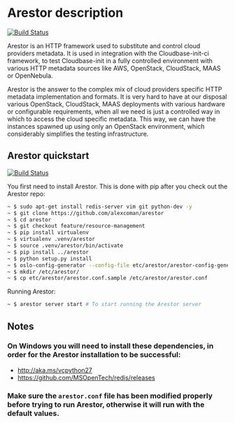 
# Arestor description

[![Build Status](https://travis-ci.org/alexcoman/arestor.svg?branch=master)](https://travis-ci.org/alexcoman/arestor)

Arestor is an HTTP framework used to substitute and control cloud providers metadata.
It is used in integration with the Cloudbase-init-ci framework, to test Cloudbase-init in a fully controlled environment with various HTTP metadata sources like AWS, OpenStack, CloudStack, MAAS or OpenNebula.

Arestor is the answer to the complex mix of cloud providers specific HTTP metadata implementation and formats.  It is very hard to have at our disposal various OpenStack, CloudStack, MAAS deployments with various hardware or configurable requirements, when all we need is just a controlled way in which to access the cloud specific metadata. This way, we can have the instances spawned up using only an OpenStack environment, which considerably simplifies the testing infrastructure. 


## Arestor quickstart


[![Build Status](https://travis-ci.org/alexcoman/arestor.svg?branch=master)](https://travis-ci.org/alexcoman/arestor)


You first need to install Arestor. This is done with pip after you check out the Arestor repo:
```bash
~ $ sudo apt-get install redis-server vim git python-dev -y
~ $ git clone https://github.com/alexcoman/arestor
~ $ cd arestor
~ $ git checkout feature/resource-management
~ $ pip install virtualenv
~ $ virtualenv .venv/arestor
~ $ source .venv/arestor/bin/activate
~ $ pip install ../arestor
~ $ python setup.py install
~ $ oslo-config-generator --config-file etc/arestor/arestor-config-generator.conf
~ $ mkdir /etc/arestor/
~ $ cp etc/arestor/arestor.conf.sample /etc/arestor/arestor.conf
```

Running Arestor: 
```bash
~ $ arestor server start # To start running the Arestor server

```

## Notes
### On Windows you will need to install these dependencies, in order for the Arestor installation to be successful: 
* http://aka.ms/vcpython27
* https://github.com/MSOpenTech/redis/releases

### Make sure the `arestor.conf` file has been modified properly before trying to run Arestor, otherwise it will run with the default values.
